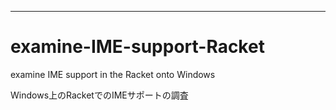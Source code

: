 
---

# examine-IME-support-Racket

examine IME support in the Racket onto Windows

Windows上のRacketでのIMEサポートの調査
